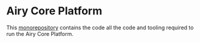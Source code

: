 # Airy Core Platform 

This [monorepository](https://en.wikipedia.org/wiki/Monorepo) contains the
code all the code and tooling required to run the Airy Core Platform.
